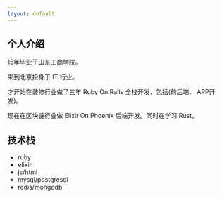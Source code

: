 ```yaml
---
layout: default
---
```

## 个人介绍

15年毕业于山东工商学院。

来到北京投身于 IT 行业。

才开始在装修行业做了三年 Ruby On Rails 全栈开发，包括(前后端、 APP开发)。

现在在区块链行业做 Elixir On Phoenix 后端开发。同时在学习 Rust。

## 技术栈
- ruby
- elixir
- js/html
- mysql/postgresql
- redis/mongodb
